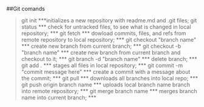 ##Git comands

>git init
  ***initializes a new repository with readme.md and .git files;
>git status
  *** check for untracked files, to see what is changed in local repository; ***
>git fetch
  *** dowload commits, files, and refs from remote repository to local repository; ***
>git checkout "branch name" 
*** create new branch from current branch; ***
>git checkout -b "branch name"
 *** create new branch from current branch and checkout to it; ***
>git branch -d "branch name" 
 *** delete branch; ***
>git add .
***  stages all files in local repository; ***
>git commit -m "commit message here" 
 *** create a commit with a message about the commit; ***
>git pull 
 *** downloads all branches into local repo; ***
>git push origin branch name
***  uploads local branch name branch into remote repository; ***
>git merge branch name 
 *** merges branch name into current branch; ***